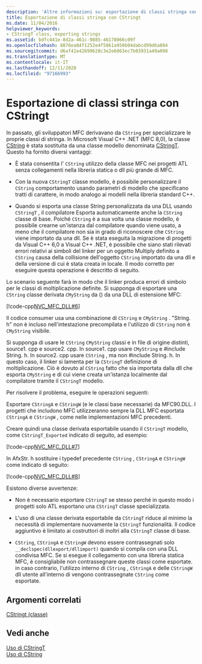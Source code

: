```yaml
---
description: 'Altre informazioni su: esportazione di classi stringa con CStringt'
title: Esportazione di classi stringa con CStringt
ms.date: 11/04/2016
helpviewer_keywords:
- CStringT class, exporting strings
ms.assetid: bdfc441e-8d2a-461c-9885-46178066c09f
ms.openlocfilehash: 8876ea04f1252e4f5861a950b04dabcd99d6a804
ms.sourcegitcommit: d6af41e42699628c3e2e6063ec7b03931a49a098
ms.translationtype: MT
ms.contentlocale: it-IT
ms.lasthandoff: 12/11/2020
ms.locfileid: "97166993"
---
```

# <a name="exporting-string-classes-using-cstringt"></a>Esportazione di classi stringa con CStringt

In passato, gli sviluppatori MFC derivavano da `CString` per specializzare le proprie classi di stringa. In Microsoft Visual C++ .NET (MFC 8,0), la classe [CString](../atl-mfc-shared/using-cstring.md) è stata sostituita da una classe modello denominata [CStringT](../atl-mfc-shared/reference/cstringt-class.md). Questo ha fornito diversi vantaggi:

- È stata consentita l' `CString` utilizzo della classe MFC nei progetti ATL senza collegamenti nella libreria statica o dll più grande di MFC.

- Con la nuova `CStringT` classe modello, è possibile personalizzare il `CString` comportamento usando parametri di modello che specificano tratti di carattere, in modo analogo ai modelli nella libreria standard C++.

- Quando si esporta una classe String personalizzata da una DLL usando `CStringT` , il compilatore Esporta automaticamente anche la `CString` classe di base. Poiché `CString` è a sua volta una classe modello, è possibile crearne un'istanza dal compilatore quando viene usato, a meno che il compilatore non sia in grado di riconoscere che `CString` viene importato da una dll. Se è stata eseguita la migrazione di progetti da Visual C++ 6,0 a Visual C++ .NET, è possibile che siano stati rilevati errori relativi ai simboli del linker per un oggetto Multiply definito a `CString` causa della collisione dell'oggetto `CString` importato da una dll e della versione di cui è stata creata in locale. Il modo corretto per eseguire questa operazione è descritto di seguito.

Lo scenario seguente farà in modo che il linker produca errori di simbolo per le classi di moltiplicazione definite. Si supponga di esportare una `CString` classe derivata `CMyString` da () da una DLL di estensione MFC:

[!code-cpp[NVC_MFC_DLL#6](../atl-mfc-shared/codesnippet/cpp/exporting-string-classes-using-cstringt_1.cpp)]

Il codice consumer usa una combinazione di `CString` e `CMyString` . "String. h" non è incluso nell'intestazione precompilata e l'utilizzo di `CString` non è `CMyString` visibile.

Si supponga di usare le `CString` `CMyString` classi e in file di origine distinti, source1. cpp e source2. cpp. In source1. cpp usare `CMyString` e #include String. h. In source2. cpp usare `CString` , ma non #include String. h. In questo caso, il linker si lamenta per la `CStringT` definizione di moltiplicazione. Ciò è dovuto al `CString` fatto che sia importata dalla dll che esporta `CMyString` e di cui viene creata un'istanza localmente dal compilatore tramite il `CStringT` modello.

Per risolvere il problema, eseguire le operazioni seguenti:

Esportare `CStringA` e `CStringW` (e le classi base necessarie) da MFC90.DLL. I progetti che includono MFC utilizzeranno sempre la DLL MFC esportata `CStringA` e `CStringW` , come nelle implementazioni MFC precedenti.

Creare quindi una classe derivata esportabile usando il `CStringT` modello, come `CStringT_Exported` indicato di seguito, ad esempio:

[!code-cpp[NVC_MFC_DLL#7](../atl-mfc-shared/codesnippet/cpp/exporting-string-classes-using-cstringt_2.cpp)]

In AfxStr. h sostituire i typedef precedente `CString` , `CStringA` e `CStringW` come indicato di seguito:

[!code-cpp[NVC_MFC_DLL#8](../atl-mfc-shared/codesnippet/cpp/exporting-string-classes-using-cstringt_3.cpp)]

Esistono diverse avvertenze:

- Non è necessario esportare `CStringT` se stesso perché in questo modo i progetti solo ATL esportano una `CStringT` classe specializzata.

- L'uso di una classe derivata esportabile da `CStringT` riduce al minimo la necessità di implementare nuovamente la `CStringT` funzionalità. Il codice aggiuntivo è limitato ai costruttori di inoltri alla `CStringT` classe di base.

- `CString`, `CStringA` e `CStringW` devono essere contrassegnati solo `__declspec(dllexport/dllimport)` quando si compila con una DLL condivisa MFC. Se si esegue il collegamento con una libreria statica MFC, è consigliabile non contrassegnare queste classi come esportate. in caso contrario, l'utilizzo interno di `CString` , `CStringA` e delle `CStringW` dll utente all'interno di vengono contrassegnate `CString` come esportate.

## <a name="related-topics"></a>Argomenti correlati

[CStringt (classe)](../atl-mfc-shared/reference/cstringt-class.md)

## <a name="see-also"></a>Vedi anche

[Uso di CStringT](../atl-mfc-shared/using-cstringt.md)<br/>
[Uso di CString](../atl-mfc-shared/using-cstring.md)
